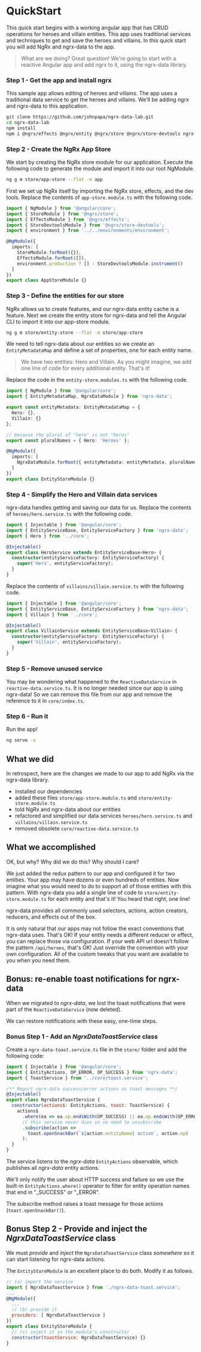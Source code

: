 # QuickStart

This quick start begins with a working angular app that has CRUD operations for heroes and villain entities. This app uses traditional services and techniques to get and save the heroes and villains. In this quick start you will add NgRx and ngrx-data to the app.

> What are we doing? Great question! We're going to start with a reactive Angular app and add ngrx to it, using the ngrx-data library.

### Step 1 - Get the app and install ngrx

This sample app allows editing of heroes and villains. The app uses a traditional data service to get the heroes and villains. We'll be adding ngrx and ngrx-data to this application.

```bash
git clone https://github.com/johnpapa/ngrx-data-lab.git
cd ngrx-data-lab
npm install
npm i @ngrx/effects @ngrx/entity @ngrx/store @ngrx/store-devtools ngrx-data --save
```

### Step 2 - Create the NgRx App Store

We start by creating the NgRx store module for our application. Execute the following code to generate the module and import it into our root NgModule.

```bash
ng g m store/app-store --flat -m app
```

First we set up NgRx itself by importing the NgRx store, effects, and the dev tools. Replace the contents of `app-store.module.ts` with the following code.

```typescript
import { NgModule } from '@angular/core';
import { StoreModule } from '@ngrx/store';
import { EffectsModule } from '@ngrx/effects';
import { StoreDevtoolsModule } from '@ngrx/store-devtools';
import { environment } from '../../environments/environment';

@NgModule({
  imports: [
    StoreModule.forRoot({}),
    EffectsModule.forRoot([]),
    environment.production ? [] : StoreDevtoolsModule.instrument()
  ]
})
export class AppStoreModule {}
```

### Step 3 - Define the entities for our store

NgRx allows us to create features, and our ngrx-data entity cache is a feature. Next we create the entity store for ngrx-data and tell the Angular CLI to import it into our app-store module.

```bash
ng g m store/entity-store --flat -m store/app-store
```

We need to tell ngrx-data about our entities so we create an `EntityMetadataMap` and define a set of properties, one for each entity name.

> We have two entities: Hero and Villain. As you might imagine, we add one line of code for every additional entity. That's it!

Replace the code in the `entity-store.modules.ts` with the following code.

```typescript
import { NgModule } from '@angular/core';
import { EntityMetadataMap, NgrxDataModule } from 'ngrx-data';

export const entityMetadata: EntityMetadataMap = {
  Hero: {},
  Villain: {}
};

// because the plural of "hero" is not "heros"
export const pluralNames = { Hero: 'Heroes' };

@NgModule({
  imports: [
    NgrxDataModule.forRoot({ entityMetadata: entityMetadata, pluralNames: pluralNames})
  ]
})
export class EntityStoreModule {}
```

### Step 4 - Simplify the Hero and Villain data services

ngrx-data handles getting and saving our data for us. Replace the contents of `heroes/hero.service.ts` with the following code.

```typescript
import { Injectable } from '@angular/core';
import { EntityServiceBase, EntityServiceFactory } from 'ngrx-data';
import { Hero } from '../core';

@Injectable()
export class HeroService extends EntityServiceBase<Hero> {
  constructor(entityServiceFactory: EntityServiceFactory) {
    super('Hero', entityServiceFactory);
  }
}
```

Replace the contents of `villains/villain.service.ts` with the following code.

```typescript
import { Injectable } from '@angular/core';
import { EntityServiceBase, EntityServiceFactory } from 'ngrx-data';
import { Villain } from '../core';

@Injectable()
export class VillainService extends EntityServiceBase<Villain> {
  constructor(entityServiceFactory: EntityServiceFactory) {
    super('Villain', entityServiceFactory);
  }
}
```

### Step 5 - Remove unused service

You may be wondering what happened to the `ReactiveDataService` in `reactive-data.service.ts`. It is no longer needed since our app is using ngrx-data! So we can remove this file from our app and remove the reference to it in `core/index.ts`.

### Step 6 - Run it

Run the app!

```bash
ng serve -o
```

## What we did

In retrospect, here are the changes we made to our app to add NgRx via the ngrx-data library.

* installed our dependencies
* added these files `store/app-store.module.ts` and `store/entity-store.module.ts`
* told NgRx and ngrx-data about our entities
* refactored and simplified our data services `heroes/hero.service.ts` and `villains/villain.service.ts`
* removed obsolete  `core/reactive-data.service.ts`

## What we accomplished

OK, but why? Why did we do this? Why should I care?

We just added the redux pattern to our app and configured it for two entities. Your app may have dozens or even hundreds of entities. Now imagine what you would need to do to support all of those entities with this pattern. With ngrx-data you add a single line of code to `store/entity-store.module.ts` for each entity and that's it! You heard that right, one line!

ngrx-data provides all commonly used selectors, actions, action creators, reducers, and effects out of the box.

It is only natural that our apps may not follow the exact conventions that ngrx-data uses. That's OK! If your entity needs a different reducer or effect, you can replace those via configuration. If your web API url doesn't follow the pattern `/api/heroes`, that's OK! Just override the convention with your own configuration. All of the custom tweaks that you want are available to you when you need them.

## Bonus: re-enable toast notifications for ngrx-data

When we migrated to _ngrx-data_, we lost the toast notifications that were part of the `ReactiveDataService` (now deleted).

We can restore notifications with these easy, one-time steps.

### Bonus Step 1 - Add an _NgrxDataToastService_ class

Create a `ngrx-data-toast.service.ts` file in the `store/` folder and add the following code:

```javascript
import { Injectable } from '@angular/core';
import { EntityActions, OP_ERROR, OP_SUCCESS } from 'ngrx-data';
import { ToastService } from '../core/toast.service';

/** Report ngrx-data success/error actions as toast messages **/
@Injectable()
export class NgrxDataToastService {
  constructor(actions$: EntityActions, toast: ToastService) {
    actions$
      .where(ea => ea.op.endsWith(OP_SUCCESS) || ea.op.endsWith(OP_ERROR))
      // this service never dies so no need to unsubscribe
      .subscribe(action =>
        toast.openSnackBar(`${action.entityName} action`, action.op)
      );
  }
}
```

The service listens to the _ngrx-data_ `EntityActions` observable, which publishes all _ngrx-data_ entity actions.

We'll only notify the user about HTTP success and failure so we use the built-in `EntityActions.where()` operator to filter for entity operation names that end in "_SUCCESS" or "_ERROR".

The subscribe method raises a toast message for those actions (`toast.openSnackBar()`).

## Bonus Step 2 - Provide and inject the _NgrxDataToastService_ class

We must _provide_ and _inject_ the `NgrxDataToastService` class _somewhere_ so it can start listening for ngrx-data actions.

The `EntityStoreModule` is an excellent place to do both. Modify it as follows.

```javascript
// (a) import the service
import { NgrxDataToastService } from './ngrx-data-toast.service';
...
@NgModule({
  ...
  // (b) provide it
  providers: [ NgrxDataToastService ]
})
export class EntityStoreModule {
  // (c) inject it in the module's constructor
  constructor(toastService: NgrxDataToastService) {}
}

```
